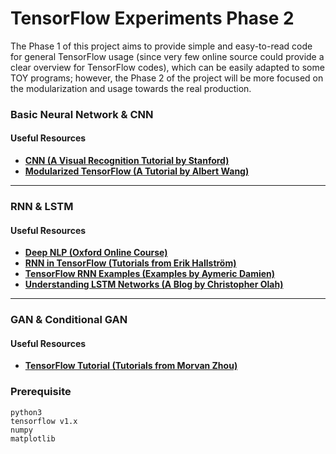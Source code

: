 # TensorFlow Experiments Phase 2

The Phase 1 of this project aims to provide simple and easy-to-read code for general TensorFlow usage (since very few online source could provide a clear overview for TensorFlow codes), which can be easily adapted to some TOY programs; however, the Phase 2 of the project will be more focused on the modularization and usage towards the real production.

### Basic Neural Network & CNN

#### Useful Resources
* [**CNN (A Visual Recognition Tutorial by Stanford)**](http://cs231n.github.io/)
* [**Modularized TensorFlow (A Tutorial by Albert Wang)**](https://github.com/CreatCodeBuild/TensorFlow-and-DeepLearning-Tutorial)

------
### RNN & LSTM

#### Useful Resources
* [**Deep NLP (Oxford Online Course)**](https://github.com/oxford-cs-deepnlp-2017/lectures)
* [**RNN in TensorFlow (Tutorials from Erik Hallström)**](https://medium.com/@erikhallstrm/hello-world-rnn-83cd7105b767)
* [**TensorFlow RNN Examples (Examples by Aymeric Damien)**](https://github.com/aymericdamien/TensorFlow-Examples)
* [**Understanding LSTM Networks (A Blog by Christopher Olah)**](https://github.com/aymericdamien/TensorFlow-Examples)

------
### GAN & Conditional GAN

#### Useful Resources
* [**TensorFlow Tutorial (Tutorials from Morvan Zhou)**](https://github.com/MorvanZhou/Tensorflow-Tutorial)


### Prerequisite

```
python3
tensorflow v1.x
numpy
matplotlib
```
